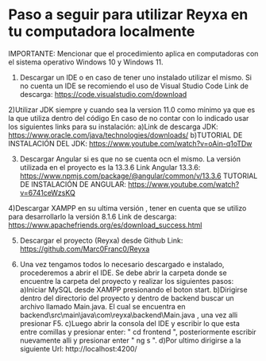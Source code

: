 # Paso a seguir para  utilizar Reyxa en tu computadora localmente

IMPORTANTE: Mencionar que el procedimiento aplica en computadoras con el sistema operativo Windows 10 y Windows 11.


1) Descargar un IDE o en caso de tener uno instalado utilizar el mismo. 
Si no cuenta un IDE se recomiendo el uso de Visual Studio Code
Link de descarga: https://code.visualstudio.com/download

2)Utilizar JDK siempre y cuando sea la version 11.0 como mínimo ya que es la que utiliza dentro del código 
En caso de no contar con lo indicado usar los siguientes links para su instalación:
a)Link de descarga JDK: https://www.oracle.com/java/technologies/downloads/
b)TUTORIAL DE INSTALACIÓN DEL JDK: https://www.youtube.com/watch?v=oAin-q1oTDw

3) Descargar Angular si es que no se cuenta ocn el mismo. 
La versión utilizada en el proyecto es la 13.3.6
Link Angular 13.3.6: https://www.npmjs.com/package/@angular/common/v/13.3.6
TUTORIAL DE INSTALACIÓN DE ANGULAR: https://www.youtube.com/watch?v=6741ceWzsKQ


4)Descargar XAMPP en su ultima versión , tener en cuenta que se utilizo para desarrollarlo la versión 8.1.6
Link de descarga: https://www.apachefriends.org/es/download_success.html

5) Descargar el proyecto (Reyxa) desde Github
Link: https://github.com/Marc0Franc0/Reyxa

6) Una vez tengamos todos lo necesario descargado e instalado, procederemos a abrir el IDE. Se debe abrir la carpeta donde se encuentre la carpeta del proyecto y realizar los siguientes pasos:
                    a)Iniciar MySQL desde XAMPP presionando el boton start.
                    b)Dirigirse dentro del directorio del proyecto y dentro de backend buscar un archivo llamado Main.java. El cual se encuentra en backend\src\main\java\com\reyxa\backend\Main.java , una vez alli presionar F5.
                    c)Luego abrir la consola del IDE y escribir lo que esta entre comillas y presionar enter: " cd frontend ", posteriormente escribir nuevamente alli y presionar enter " ng s ".
                    d)Por ultimo dirigirse a la siguiente Url: http://localhost:4200/
